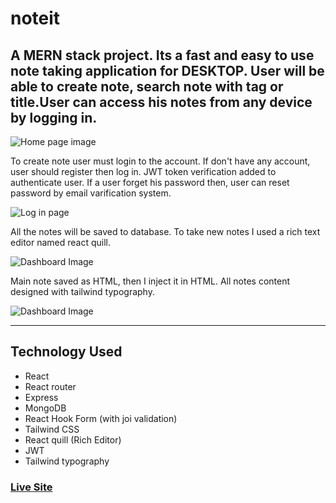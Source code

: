 # noteit

A MERN stack project. 
Its a fast and easy to use note taking application for DESKTOP. User will be able to create note, search note with tag or title.User can access his notes from any device by logging in. 
----
![Home page image](https://i.postimg.cc/25xqNyM9/noteit-1.png)

To create note user must login to the account. If don't have any account, user should register then log in. JWT token verification added to authenticate user. If a user forget his password
then, user can reset password by email varification system. 

![Log in page](https://i.postimg.cc/25YqthcB/noteit-2.png)

All the notes will be saved to database. To take new notes I used a rich text editor named react quill. 

![Dashboard Image](https://i.postimg.cc/NMfKsYws/noteit-3.png)

Main note saved as HTML, then I inject it in HTML. All notes content designed with tailwind typography.

![Dashboard Image](https://i.postimg.cc/C5Rd8N19/noteit-4.png) 

----

## Technology Used
- React
- React router
- Express
- MongoDB
- React Hook Form (with joi validation)
- Tailwind CSS
- React quill (Rich Editor)
- JWT
- Tailwind typography

### [Live Site](https://noteit-arafat.herokuapp.com/)
